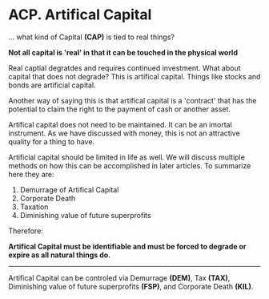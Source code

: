 # ACP. Artifical Capital


... what kind of Capital **(CAP)** is tied to real things?


**Not all capital is 'real' in that it can be touched in the physical world**

Real captial degratdes and requires continued investment. What about capital that does not degrade?  This is artifical capital.  Things like stocks and bonds are artificial capital.

Another way of saying this is that artifical capital is a 'contract' that has the potential to claim the right to the payment of cash or another asset.

Artifical capital does not need to be maintained.  It can be an imortal instrument.  As we have discussed with money, this is not an attractive quality for a thing to have.

Artificial capital should be limited in life as well.  We will discuss multiple methods on how this can be accomplished in later articles.  To summarize here they are:

1. Demurrage of Artifical Capital
2. Corporate Death
3. Taxation
4. Diminishing value of future superprofits



Therefore:

**Artifical Capital must be identifiable and must be forced to degrade or expire as all natural things do.**

----------

Artifical Capital can be controled via Demurrage **(DEM)**, Tax **(TAX)**, Diminishing value of future superprofits **(FSP)**, and Corporate Death **(KIL)**.


